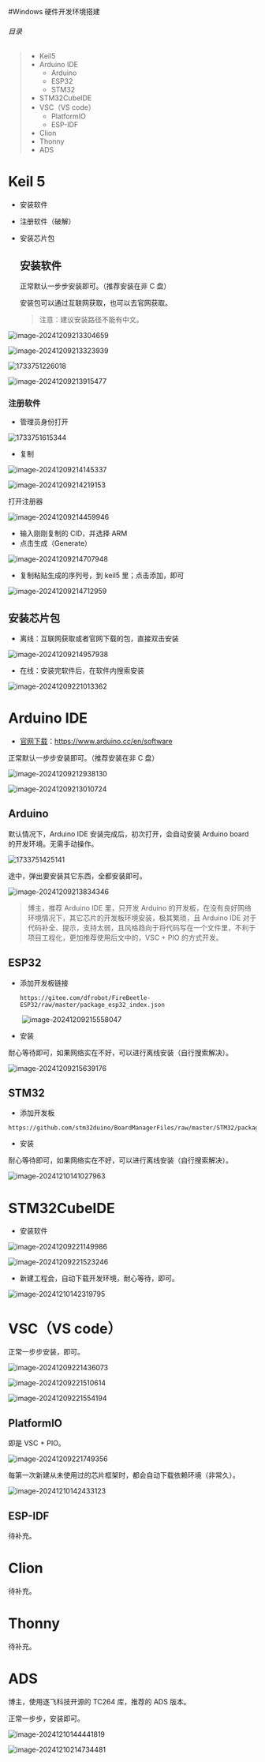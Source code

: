 #Windows 硬件开发环境搭建

###### 目录

> - Keil5
> - Arduino IDE
>     - Arduino
>     - ESP32
>     - STM32
> - STM32CubeIDE
> - VSC（VS code）
>     - PlatformIO
>     - ESP-IDF
> - Clion
> - Thonny
> - ADS

# Keil 5

- 安装软件

- 注册软件（破解）

- 安装芯片包

    ## 安装软件

    正常默认一步步安装即可。（推荐安装在非 C 盘）

    安装包可以通过互联网获取，也可以去官网获取。

    > 注意：建议安装路径不能有中文。

![image-20241209213304659](../images/image-20241209213304659.png)

![image-20241209213323939](../images/image-20241209213323939.png)

![1733751226018](../images/1733751226018.png)



![image-20241209213915477](../images/image-20241209213915477.png)

### 注册软件

- 管理员身份打开

![1733751615344](../images/1733751615344.png)

- 复制

![image-20241209214145337](../images/image-20241209214145337.png)

![image-20241209214219153](../images/image-20241209214219153.png)

打开注册器

  ![image-20241209214459946](../images/image-20241209214459946.png)

- 输入刚刚复制的 CID，并选择 ARM
- 点击生成（Generate）

![image-20241209214707948](../images/image-20241209214707948.png)

- 复制粘贴生成的序列号，到 keil5 里；点击添加，即可

![image-20241209214712959](../images/image-20241209214712959.png)

## 安装芯片包

- 离线：互联网获取或者官网下载的包，直接双击安装

![image-20241209214957938](../images/image-20241209214957938.png)

- 在线：安装完软件后，在软件内搜索安装

![image-20241209221013362](../images/image-20241209221013362.png)

# Arduino IDE

- [官网下载](https://www.arduino.cc/en/software)：https://www.arduino.cc/en/software

正常默认一步步安装即可。（推荐安装在非 C 盘）

![image-20241209212938130](../images/image-20241209212938130.png)

![image-20241209213010724](../images/image-20241209213010724.png)

## Arduino

默认情况下，Arduino IDE 安装完成后，初次打开，会自动安装 Arduino board 的开发环境。无需手动操作。

![1733751425141](../images/1733751425141.png)

途中，弹出要安装其它东西，全都安装即可。

![image-20241209213834346](../images/image-20241209213834346.png)

> 博主，推荐 Arduino IDE 里，只开发 Arduino 的开发板，在没有良好网络环境情况下，其它芯片的开发板环境安装，极其繁琐，且 Arduino IDE 对于代码补全、提示，支持太弱，且风格趋向于将代码写在一个文件里，不利于项目工程化，更加推荐使用后文中的，VSC + PIO 的方式开发。

## ESP32

- 添加开发板链接

    ```
    https://gitee.com/dfrobot/FireBeetle-ESP32/raw/master/package_esp32_index.json
    ```

     ![image-20241209215558047](../images/image-20241209215558047.png)

- 安装

耐心等待即可，如果网络实在不好，可以进行离线安装（自行搜索解决）。

![image-20241209215639176](../images/image-20241209215639176.png)

## STM32

- 添加开发板

```
https://github.com/stm32duino/BoardManagerFiles/raw/master/STM32/package_stm_index.json
```

- 安装

耐心等待即可，如果网络实在不好，可以进行离线安装（自行搜索解决）。

![image-20241210141027963](../images/image-20241210141027963.png)

# STM32CubeIDE

- 安装软件

![image-20241209221149986](../images/image-20241209221149986.png)

![image-20241209221523246](../images/image-20241209221523246.png)

- 新建工程会，自动下载开发环境，耐心等待，即可。

![image-20241210142319795](../images/image-20241210142319795.png)

# VSC（VS code）

正常一步步安装，即可。

![image-20241209221436073](../images/image-20241209221436073.png)

![image-20241209221510614](../images/image-20241209221510614.png)

![image-20241209221554194](../images/image-20241209221554194.png)

## PlatformIO

即是 VSC + PIO。

![image-20241209221749356](../images/image-20241209221749356.png)

每第一次新建从未使用过的芯片框架时，都会自动下载依赖环境（非常久）。

![image-20241210142433123](../images/image-20241210142433123.png)

## ESP-IDF

待补充。

# Clion

待补充。

# Thonny

待补充。

# ADS

博主，使用逐飞科技开源的 TC264 库，推荐的 ADS 版本。

正常一步步，安装即可。

![image-20241210144441819](../images/image-20241210144441819.png)

![image-20241210214734481](../images/image-20241210214734481.png)
